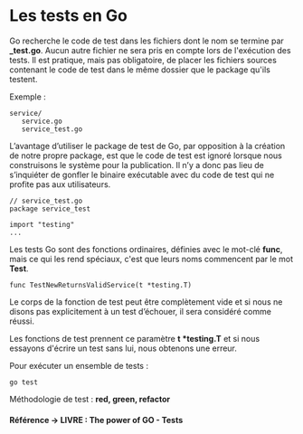 # Les tests en Go

Go recherche le code de test dans les fichiers dont le nom se termine par **_test.go**. Aucun autre fichier ne sera pris en compte lors de l'exécution des tests. Il est pratique, mais pas obligatoire, de placer les fichiers sources contenant le code de test dans le même dossier que le package qu'ils testent.

Exemple :

```
service/
   service.go
   service_test.go
```

L’avantage d’utiliser le package de test de Go, par opposition à la création de notre propre package, est que le code de test est ignoré lorsque nous construisons le système pour la publication. Il n’y a donc pas lieu de s’inquiéter de gonfler le binaire exécutable avec du code de test qui ne profite pas aux utilisateurs.

```
// service_test.go
package service_test

import "testing"
...
```

Les tests Go sont des fonctions ordinaires, définies avec le mot-clé **func**, mais ce qui les rend spéciaux, c'est que leurs noms commencent par le mot **Test**.

```
func TestNewReturnsValidService(t *testing.T)
```

Le corps de la fonction de test peut être complètement vide et si nous ne disons pas explicitement à un test d’échouer, il sera considéré comme réussi.

Les fonctions de test prennent ce paramètre **t \*testing.T** et si nous essayons d'écrire un test sans lui, nous obtenons une erreur.

Pour exécuter un ensemble de tests :

```
go test
```

Méthodologie de test : **red, green, refactor**

#### Référence -> LIVRE : The power of GO - Tests